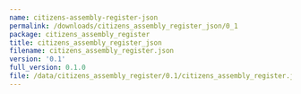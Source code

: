 ```yaml
---
name: citizens-assembly-register-json
permalink: /downloads/citizens_assembly_register_json/0_1
package: citizens_assembly_register
title: citizens_assembly_register_json
filename: citizens_assembly_register.json
version: '0.1'
full_version: 0.1.0
file: /data/citizens_assembly_register/0.1/citizens_assembly_register.json
---
```

